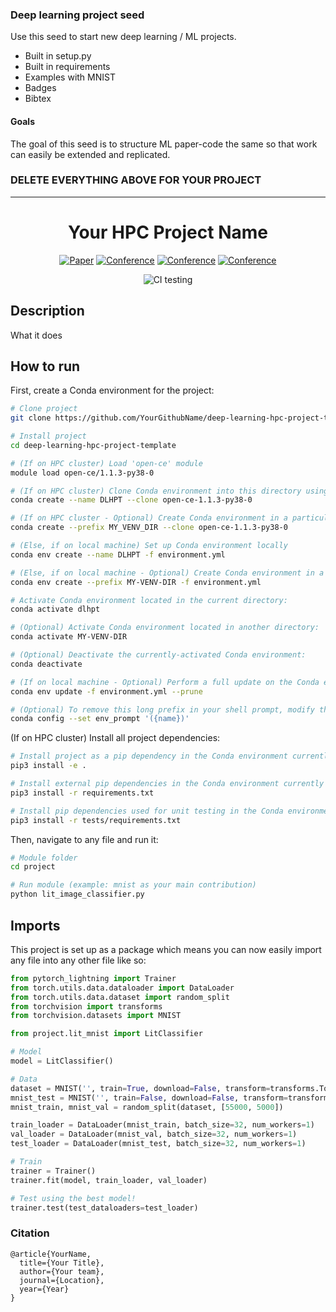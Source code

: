 ### Deep learning project seed

Use this seed to start new deep learning / ML projects.

- Built in setup.py
- Built in requirements
- Examples with MNIST
- Badges
- Bibtex

#### Goals

The goal of this seed is to structure ML paper-code the same so that work can easily be extended and replicated.

### DELETE EVERYTHING ABOVE FOR YOUR PROJECT

 
---

<div align="center">    

# Your HPC Project Name

[![Paper](http://img.shields.io/badge/paper-arxiv.1001.2234-B31B1B.svg)](https://www.nature.com/articles/nature14539)
[![Conference](http://img.shields.io/badge/NeurIPS-2019-4b44ce.svg)](https://papers.nips.cc/book/advances-in-neural-information-processing-systems-31-2018)
[![Conference](http://img.shields.io/badge/ICLR-2019-4b44ce.svg)](https://papers.nips.cc/book/advances-in-neural-information-processing-systems-31-2018)
[![Conference](http://img.shields.io/badge/AnyConference-year-4b44ce.svg)](https://papers.nips.cc/book/advances-in-neural-information-processing-systems-31-2018)
<!--
ARXIV   
[![Paper](http://img.shields.io/badge/arxiv-math.co:1480.1111-B31B1B.svg)](https://www.nature.com/articles/nature14539)
-->
![CI testing](https://github.com/amorehead/deep-learning-hpc-project-template/workflows/CI%20testing/badge.svg?branch=master&event=push)


<!--  
Conference   
-->   
</div>

## Description

What it does

## How to run

First, create a Conda environment for the project:

```bash
# Clone project   
git clone https://github.com/YourGithubName/deep-learning-hpc-project-template

# Install project   
cd deep-learning-hpc-project-template

# (If on HPC cluster) Load 'open-ce' module
module load open-ce/1.1.3-py38-0

# (If on HPC cluster) Clone Conda environment into this directory using provided 'open-ce' environment:
conda create --name DLHPT --clone open-ce-1.1.3-py38-0

# (If on HPC cluster - Optional) Create Conda environment in a particular directory using provided 'open-ce' environment:
conda create --prefix MY_VENV_DIR --clone open-ce-1.1.3-py38-0

# (Else, if on local machine) Set up Conda environment locally
conda env create --name DLHPT -f environment.yml

# (Else, if on local machine - Optional) Create Conda environment in a particular directory using local 'environment.yml' file:
conda env create --prefix MY-VENV-DIR -f environment.yml

# Activate Conda environment located in the current directory:
conda activate dlhpt

# (Optional) Activate Conda environment located in another directory:
conda activate MY-VENV-DIR

# (Optional) Deactivate the currently-activated Conda environment:
conda deactivate

# (If on local machine - Optional) Perform a full update on the Conda environment described in 'environment.yml':
conda env update -f environment.yml --prune

# (Optional) To remove this long prefix in your shell prompt, modify the env_prompt setting in your .condarc file with:
conda config --set env_prompt '({name})'
```

(If on HPC cluster) Install all project dependencies:

```bash
# Install project as a pip dependency in the Conda environment currently activated:
pip3 install -e .

# Install external pip dependencies in the Conda environment currently activated:
pip3 install -r requirements.txt

# Install pip dependencies used for unit testing in the Conda environment currently activated:
pip3 install -r tests/requirements.txt
 ```

Then, navigate to any file and run it:

 ```bash
# Module folder
cd project

# Run module (example: mnist as your main contribution)   
python lit_image_classifier.py    
```

## Imports

This project is set up as a package which means you can now easily import any file into any other file like so:

```python
from pytorch_lightning import Trainer
from torch.utils.data.dataloader import DataLoader
from torch.utils.data.dataset import random_split
from torchvision import transforms
from torchvision.datasets import MNIST

from project.lit_mnist import LitClassifier

# Model
model = LitClassifier()

# Data
dataset = MNIST('', train=True, download=False, transform=transforms.ToTensor())
mnist_test = MNIST('', train=False, download=False, transform=transforms.ToTensor())
mnist_train, mnist_val = random_split(dataset, [55000, 5000])

train_loader = DataLoader(mnist_train, batch_size=32, num_workers=1)
val_loader = DataLoader(mnist_val, batch_size=32, num_workers=1)
test_loader = DataLoader(mnist_test, batch_size=32, num_workers=1)

# Train
trainer = Trainer()
trainer.fit(model, train_loader, val_loader)

# Test using the best model!
trainer.test(test_dataloaders=test_loader)
```

### Citation

```
@article{YourName,
  title={Your Title},
  author={Your team},
  journal={Location},
  year={Year}
}
```   